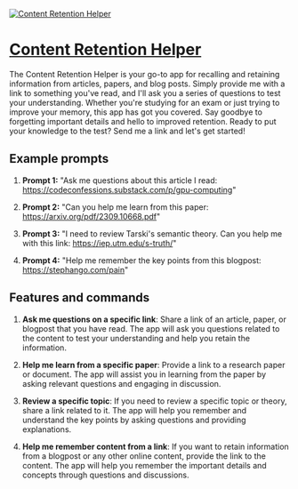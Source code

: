 [![Content Retention Helper](https://files.oaiusercontent.com/file-qGUQMmdcxKF28nouptQEhPqB?se=2123-10-16T22%3A42%3A23Z&sp=r&sv=2021-08-06&sr=b&rscc=max-age%3D31536000%2C%20immutable&rscd=attachment%3B%20filename%3D05473f4c-a4fa-4cda-9719-bbe7dd6316a0.png&sig=t5rpHsreoKeco5TwAECCKaY1eSbWjQaJizSs6rxFlG0%3D)](https://chat.openai.com/g/g-Pi4xl1j2Q-content-retention-helper)

# [Content Retention Helper](https://chat.openai.com/g/g-Pi4xl1j2Q-content-retention-helper)

The Content Retention Helper is your go-to app for recalling and retaining information from articles, papers, and blog posts. Simply provide me with a link to something you've read, and I'll ask you a series of questions to test your understanding. Whether you're studying for an exam or just trying to improve your memory, this app has got you covered. Say goodbye to forgetting important details and hello to improved retention. Ready to put your knowledge to the test? Send me a link and let's get started!

## Example prompts

1. **Prompt 1:** "Ask me questions about this article I read: https://codeconfessions.substack.com/p/gpu-computing"

2. **Prompt 2:** "Can you help me learn from this paper: https://arxiv.org/pdf/2309.10668.pdf"

3. **Prompt 3:** "I need to review Tarski's semantic theory. Can you help me with this link: https://iep.utm.edu/s-truth/"

4. **Prompt 4:** "Help me remember the key points from this blogpost: https://stephango.com/pain"

## Features and commands

1. **Ask me questions on a specific link**: Share a link of an article, paper, or blogpost that you have read. The app will ask you questions related to the content to test your understanding and help you retain the information.

2. **Help me learn from a specific paper**: Provide a link to a research paper or document. The app will assist you in learning from the paper by asking relevant questions and engaging in discussion.

3. **Review a specific topic**: If you need to review a specific topic or theory, share a link related to it. The app will help you remember and understand the key points by asking questions and providing explanations.

4. **Help me remember content from a link**: If you want to retain information from a blogpost or any other online content, provide the link to the content. The app will help you remember the important details and concepts through questions and discussions.